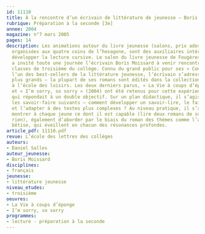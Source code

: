 ```yaml
---
id: 11110
title: À la rencontre d’un écrivain de littérature de jeunesse – Boris Moissard
rubrique: Préparation à la seconde [3e]
annee: 2004
magazine: n°7 mars 2005
pages: 14
description: Les animations autour du livre jeunesse (salons, prix ados…), qui sont
  organisées aux quatre coins de l’hexagone, sont des auxiliaires intéressants pour
  développer la lecture cursive. Le salon du livre jeunesse de Fougères (en Ille-et-Vilaine)
  a invité toute une journée l’écrivain Boris Moissard à venir rencontrer les huit
  classes de troisième du collège. Connu du grand public pour ses « Contes à l’envers »,
  l’un des best-sellers de la littérature jeunesse, l’écrivain s’adresse surtout aux
  plus grands – la plupart de ses romans sont édités dans la collection « Médium »
  à l’école des loisirs. Les deux derniers parus, « La Vie à coups d’éponge » (2002)
  et « I’m sorry, so sorry » (2004) ont été retenus pour cette expérience pédagogique
  qui répondait à un double objectif. Sur un plan didactique, il s’agissait de travailler
  les savoir-faire suivants – comment développer un savoir-lire, le faire évoluer
  et l’adapter à des textes plus complexes ? Au niveau pratique, il s’agissait de
  montrer à chaque jeune ce dont il est capable (lire deux romans de suite n’est pas
  rien), également d’aborder par le biais du roman des thèmes comme l’amour et la
  bêtise, qui éveillent en chacun des résonances profondes.
article_pdf: 11110.pdf
revue: L’école des lettres des collèges
auteurs:
- Daniel Salles
auteur_jeunesse:
- Boris Moissard
disciplines:
- français
jeunesse:
- littérature jeunesse
niveau_etudes:
- troisième
oeuvres:
- La Vie à coups d’éponge
- I’m sorry, so sorry
programmes:
- lecture - préparation à la seconde
---
```

